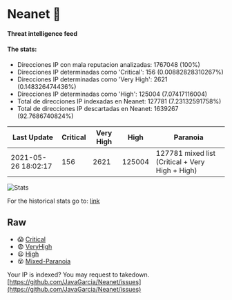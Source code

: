 # Neanet :hocho:
#### Threat intelligence feed
#### The stats:

- Direcciones IP con mala reputacion analizadas: 1767048 (100%)
- Direcciones IP determinadas como 'Critical':  156 (0.00882828310267%)
- Direcciones IP determinadas como 'Very High':  2621 (0.148326474436%)
- Direcciones IP determinadas como 'High':  125004 (7.07417116004)
- Total de direcciones IP indexadas en Neanet:  127781 (7.23132591758%)
- Total de direcciones IP descartadas en Neanet:  1639267 (92.7686740824%)

| Last Update | Critical | Very High | High | Paranoia |
| --- | --- | --- | --- | --- |
| 2021-05-26 18:02:17 | 156 | 2621 | 125004 | 127781 mixed list (Critical + Very High + High)|

![Stats](https://docs.google.com/spreadsheets/d/e/2PACX-1vSnaNMIXVabIpDJjufMlzH7poXnshF3mgd8Is1g9ytUEzVsP5my4Trn8f-xkoLLQ38xpL3HtmUexLo6/pubchart?oid=501124687&format=image)

For the historical stats go to: [link](/stats.csv)
## Raw
- :scream: [Critical](https://raw.githubusercontent.com/JavaGarcia/Neanet/master/blacklists/neanet_critical.txt)
- :fearful: [VeryHigh](https://raw.githubusercontent.com/JavaGarcia/Neanet/master/blacklists/neanet_veryHigh.txtt)
- :frowning: [High](https://raw.githubusercontent.com/JavaGarcia/Neanet/master/blacklists/neanet_high.txt)
- :dizzy_face: [Mixed-Paranoia](https://raw.githubusercontent.com/JavaGarcia/Neanet/master/blacklists/neanet_all.txt)


Your IP is indexed? You may request to takedown. [https://github.com/JavaGarcia/Neanet/issues](https://github.com/JavaGarcia/Neanet/issues)


































































































































































































































































































































































































































































































































































































































































































































































































































































































































































































































































































































































































































































































































































































































































































































































































































































































































































































































































































































































































































































































































































































































































































































































































































































































































































































































































































































































































































































































































































































































































































































































































































































































































































































































































































































































































































































































































































































































































































































































































































































































































































































































































































































































































































































































































































































































































































































































































































































































































































































































































































































































































































































































































































































































































































































































































































































































































































































































































































































































































































































































































































































































































































































































































































































































































































































































































































































































































































